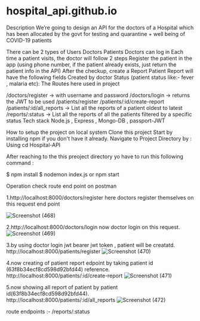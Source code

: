 # hospital_api.github.io

Description
We’re going to design an API for the doctors of a Hospital which has been allocated by the govt for testing and quarantine + well being of COVID-19 patients

There can be 2 types of Users
Doctors
Patients
Doctors can log in
Each time a patient visits, the doctor will follow 2 steps
Register the patient in the app (using phone number, if the patient already exists, just return the patient info in the API)
After the checkup, create a Report
Patient Report will have the following fields
Created by doctor
Status (patient status like:- fever , malaria etc):
The Routes here used in project

/doctors/register → with username and password
/doctors/login → returns the JWT to be used
/patients/register
/patients/:id/create-report
/patients/:id/all_reports → List all the reports of a patient oldest to latest
/reports/:status → List all the reports of all the patients filtered by a specific status
Tech stack
Node.js , Express , Mongo-DB , passport-JWT

How to setup the project on local system
Clone this project
Start by installing npm if you don't have it already.
Navigate to Project Directory by : Using
cd Hospital-API

After reaching to the this preoject directory yo have to run this following command :

$ npm install
$ nodemon index.js or npm start

Operation check route end point on postman

1.http://localhost:8000/doctors/register
here doctors register themselves on this request end point

![Screenshot (468)](https://user-images.githubusercontent.com/31533479/232399964-eda6b8ee-475b-4fab-93b7-275f278dee8f.png)



2.http://localhost:8000/doctors/login
now doctor login on this request.
![Screenshot (469)](https://user-images.githubusercontent.com/31533479/232400113-e65057f5-2d17-4ab3-9116-ca70ef18e4b3.png)


3.by using doctor login jwt bearer jwt token , patient will be creatatd.
http://localhost:8000/patients/register
![Screenshot (470)](https://user-images.githubusercontent.com/31533479/232400171-bee7162b-e95e-424a-96a4-258a07eba62d.png)


4.now creating of patient report edpoint by taking patient id (63f8b34ecf8cd598d92bfd44) reference.
http://localhost:8000/patients/:id/create-report
![Screenshot (471)](https://user-images.githubusercontent.com/31533479/232400274-452fc8d4-1715-4f40-96b3-ccc373faca91.png)


5.now showing all report of patient by patient id(63f8b34ecf8cd598d92bfd44).
http://localhost:8000/patients/:id/all_reports
![Screenshot (472)](https://user-images.githubusercontent.com/31533479/232400331-d51e72d7-3f32-4eea-a7ce-64a8c0537f73.png)


route endpoints :- /reports/:status

